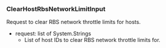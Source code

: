 ### ClearHostRbsNetworkLimitInput
Request to clear RBS network throttle limits for hosts.

- request: list of System.Strings
  - List of host IDs to clear RBS network throttle limits for.
